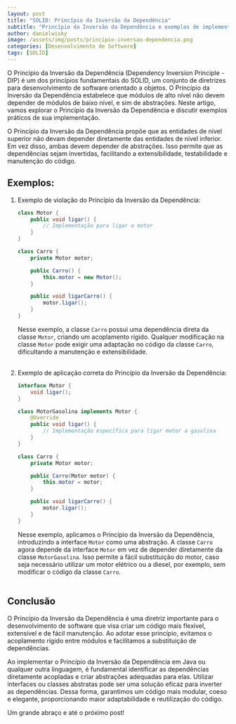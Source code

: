 ```yaml
---
layout: post
title: "SOLID: Princípio da Inversão da Dependência"
subtitle: "Princípio da Inversão da Dependência e exemplos de implementação em Java"
author: danielwisky
image: /assets/img/posts/principio-inversao-dependencia.png
categories: [Desenvolvimento de Software]
tags: [SOLID]
---
```


O Princípio da Inversão da Dependência (Dependency Inversion Principle - DIP) é um dos princípios fundamentais do SOLID, um conjunto de diretrizes para desenvolvimento de software orientado a objetos. O Princípio da Inversão da Dependência estabelece que módulos de alto nível não devem depender de módulos de baixo nível, e sim de abstrações. Neste artigo, vamos explorar o Princípio da Inversão da Dependência e discutir exemplos práticos de sua implementação.

O Princípio da Inversão da Dependência propõe que as entidades de nível superior não devam depender diretamente das entidades de nível inferior. Em vez disso, ambas devem depender de abstrações. Isso permite que as dependências sejam invertidas, facilitando a extensibilidade, testabilidade e manutenção do código.

## Exemplos:

1. Exemplo de violação do Princípio da Inversão da Dependência:

    ```java
    class Motor {
        public void ligar() {
            // Implementação para ligar o motor
        }
    }
    
    class Carro {
        private Motor motor;
    
        public Carro() {
            this.motor = new Motor();
        }
    
        public void ligarCarro() {
            motor.ligar();
        }
    }
    ```
    
    Nesse exemplo, a classe `Carro` possui uma dependência direta da classe `Motor`, criando um acoplamento rígido. Qualquer modificação na classe `Motor` pode exigir uma adaptação no código da classe `Carro`, dificultando a manutenção e extensibilidade.<br><br>

2. Exemplo de aplicação correta do Princípio da Inversão da Dependência:

    ```java
    interface Motor {
        void ligar();
    }
    
    class MotorGasolina implements Motor {
        @Override
        public void ligar() {
            // Implementação específica para ligar motor a gasolina
        }
    }
    
    class Carro {
        private Motor motor;
    
        public Carro(Motor motor) {
            this.motor = motor;
        }
    
        public void ligarCarro() {
            motor.ligar();
        }
    }
    ```
    
   Nesse exemplo, aplicamos o Princípio da Inversão da Dependência, introduzindo a interface `Motor` como uma abstração. A classe `Carro` agora depende da interface `Motor` em vez de depender diretamente da classe `MotorGasolina`. Isso permite a fácil substituição do motor, caso seja necessário utilizar um motor elétrico ou a diesel, por exemplo, sem modificar o código da classe `Carro`.<br><br>

## Conclusão

O Princípio da Inversão da Dependência é uma diretriz importante para o desenvolvimento de software que visa criar um código mais flexível, extensível e de fácil manutenção. Ao adotar esse princípio, evitamos o acoplamento rígido entre módulos e facilitamos a substituição de dependências.

Ao implementar o Princípio da Inversão da Dependência em Java ou qualquer outra linguagem, é fundamental identificar as dependências diretamente acopladas e criar abstrações adequadas para elas. Utilizar interfaces ou classes abstratas pode ser uma solução eficaz para inverter as dependências. Dessa forma, garantimos um código mais modular, coeso e elegante, proporcionando maior adaptabilidade e reutilização do código.

Um grande abraço e até o próximo post!
